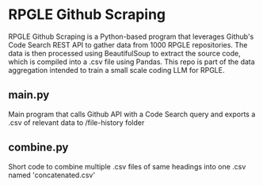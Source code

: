 # RPGLE Github Scraping

RPGLE Github Scraping is a Python-based program that leverages Github's Code Search REST API to gather data from 1000 RPGLE repositories. The data is then processed using BeautifulSoup to extract the source code, which is compiled into a .csv file using Pandas.
This repo is part of the data aggregation intended to train a small scale coding LLM for RPGLE.

## main.py

Main program that calls Github API with a Code Search query and exports a .csv of relevant data to /file-history folder

## combine.py

Short code to combine multiple .csv files of same headings into one .csv named 'concatenated.csv'
